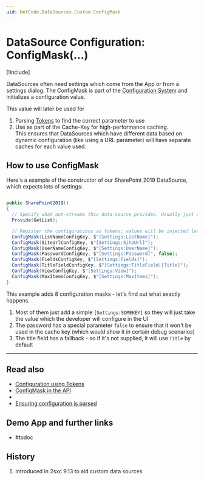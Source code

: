```yaml
---
uid: NetCode.DataSources.Custom.ConfigMask
---
```


# DataSource Configuration: ConfigMask(...)

[!include[](~/basics/stack/_shared-float-summary.md)]
<style>
  .context-box-summary .datasource-custom, 
  .context-box-summary .query-params,
  .context-box-summary .data-configuration
  { visibility: visible; } 
</style>

DataSources often need settings which come from the App or from a settings dialog. 
The ConfigMask is part of the [Configuration System](xref:NetCode.DataSources.Custom.Configuration) and initializes a configuration value.

This value will later be used for

1. Parsing [Tokens](xref:Basics.LookUp.Tokens) to find the correct parameter to use
1. Use as part of the Cache-Key for high-performance caching.   
  This ensures that DataSources which have different data based on dynamic configuration (like using a URL parameter) will have separate caches for each value used. 

## How to use ConfigMask

Here's a example of the constructor of our SharePoint 2019 DataSource, which expects lots of settings: 

```cs

public SharePoint2019()
{
  // Specify what out-streams this data-source provides. Usually just one: "Default"
  Provide(GetList);

  // Register the configurations as tokens; values will be injected later on
  ConfigMask(ListNameConfigKey, $"[Settings:ListName]");
  ConfigMask(SiteUrlConfigKey, $"[Settings:SiteUrl]");
  ConfigMask(UserNameConfigKey, $"[Settings:UserName]");
  ConfigMask(PasswordConfigKey, $"[Settings:Password]", false);
  ConfigMask(FieldsConfigKey, $"[Settings:Fields]");
  ConfigMask(TitleFieldConfigKey, $"[Settings:TitleField||Title]");
  ConfigMask(ViewConfigKey, $"[Settings:View]");
  ConfigMask(MaxItemsConfigKey, $"[Settings:MaxItems]");
}
```

This example adds 8 configuration masks - let's find out what exactly happens.

1. Most of them just add a simple `[Settings:SOMEKEY]` so they will just take the value which the developer will configure in the UI
1. The password has a special parameter `false` to ensure that it won't be used in the cache key (which would show it in certain debug scenarios)
1. The title field has a fallback - so if it's not supplied, it will use `Title` by default


---

## Read also

* [Configuration using Tokens](xref:Basics.LookUp.Index)
* [ConfigMask in the API](xref:ToSic.Eav.DataSources.DataSourceBase.ConfigMask*)
* [](xref:NetCode.DataSources.Custom.Configuration)
* [Ensuring configuration is parsed](xref:NetCode.DataSources.Custom.ConfigurationParse)

## Demo App and further links

* #todoc

## History

1. Introduced in 2sxc 9.13 to aid custom data sources 
